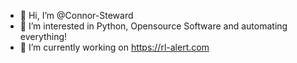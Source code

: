 - 👋 Hi, I’m @Connor-Steward
- 👀 I’m interested in Python, Opensource Software and automating everything!
- 🌱 I’m currently working on https://rl-alert.com



<!---
Connor-Steward/Connor-Steward is a ✨ special ✨ repository because its `README.md` (this file) appears on your GitHub profile.
You can click the Preview link to take a look at your changes.
--->
